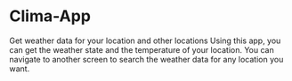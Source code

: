 # Clima-App
Get weather data for your location and other locations
Using this app, you can get the weather state and the temperature of your location.
You can navigate to another screen to search the weather data for any location you want.
